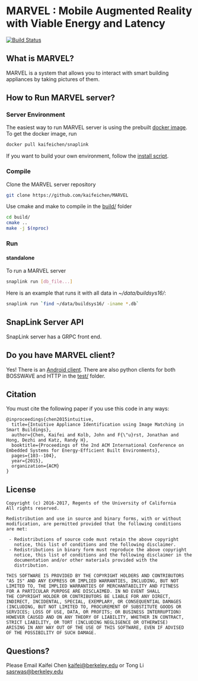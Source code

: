 # MARVEL : Mobile Augmented Reality with Viable Energy and Latency
[![Build Status](https://travis-ci.com/kaifeichen/MARVEL.svg?token=XjizLR77Z2rgJhyHZZ73&branch=master)](https://travis-ci.com/kaifeichen/MARVEL)

## What is MARVEL? 
MARVEL is a system that allows you to interact with smart building appliances by taking pictures of them.


## How to Run MARVEL server?

### Server Environment
The easiest way to run MARVEL server is using the prebuilt [docker image](https://hub.docker.com/r/kaifeichen/snaplink/). To get the docker image, run
```bash
docker pull kaifeichen/snaplink
```

If you want to build your own environment, follow the [install script](script/install.sh).

### Compile
Clone the MARVEL server repository
```bash
git clone https://github.com/kaifeichen/MARVEL
```
Use cmake and make to compile in the [build/](build) folder
```bash
cd build/
cmake ..
make -j $(nproc)
```


### Run

#### standalone
To run a MARVEL server
```bash
snaplink run [db_file...]
```

Here is an example that runs it with all data in *~/data/buildsys16/*:
```bash
snaplink run `find ~/data/buildsys16/ -iname *.db`
```


## SnapLink Server API

SnapLink server has a GRPC front end.

## Do you have MARVEL client?
Yes! There is an [Android client](https://github.com/SoftwareDefinedBuildings/MARVEL_Android). 
There are also python clients for both BOSSWAVE and HTTP in the [test/](test) folder.


## Citation
You must cite the following paper if you use this code in any ways:

```
@inproceedings{chen2015intuitive,
  title={Intuitive Appliance Identification using Image Matching in Smart Buildings},
  author={Chen, Kaifei and Kolb, John and F{\"u}rst, Jonathan and Hong, Dezhi and Katz, Randy H},
  booktitle={Proceedings of the 2nd ACM International Conference on Embedded Systems for Energy-Efficient Built Environments},
  pages={103--104},
  year={2015},
  organization={ACM}
}
```

## License

```
Copyright (c) 2016-2017, Regents of the University of California
All rights reserved.

Redistribution and use in source and binary forms, with or without
modification, are permitted provided that the following conditions 
are met:

 - Redistributions of source code must retain the above copyright
   notice, this list of conditions and the following disclaimer.
 - Redistributions in binary form must reproduce the above copyright
   notice, this list of conditions and the following disclaimer in the
   documentation and/or other materials provided with the
   distribution.

THIS SOFTWARE IS PROVIDED BY THE COPYRIGHT HOLDERS AND CONTRIBUTORS
"AS IS" AND ANY EXPRESS OR IMPLIED WARRANTIES, INCLUDING, BUT NOT
LIMITED TO, THE IMPLIED WARRANTIES OF MERCHANTABILITY AND FITNESS 
FOR A PARTICULAR PURPOSE ARE DISCLAIMED. IN NO EVENT SHALL 
THE COPYRIGHT HOLDER OR CONTRIBUTORS BE LIABLE FOR ANY DIRECT, 
INDIRECT, INCIDENTAL, SPECIAL, EXEMPLARY, OR CONSEQUENTIAL DAMAGES 
(INCLUDING, BUT NOT LIMITED TO, PROCUREMENT OF SUBSTITUTE GOODS OR 
SERVICES; LOSS OF USE, DATA, OR PROFITS; OR BUSINESS INTERRUPTION) 
HOWEVER CAUSED AND ON ANY THEORY OF LIABILITY, WHETHER IN CONTRACT, 
STRICT LIABILITY, OR TORT (INCLUDING NEGLIGENCE OR OTHERWISE) 
ARISING IN ANY WAY OUT OF THE USE OF THIS SOFTWARE, EVEN IF ADVISED 
OF THE POSSIBILITY OF SUCH DAMAGE.
```

## Questions? 

Please Email Kaifei Chen <kaifei@berkeley.edu> or Tong Li <sasrwas@berkeley.edu>
